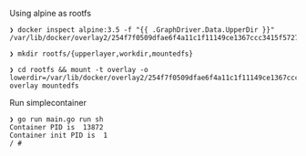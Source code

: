 Using alpine as rootfs

    ❯ docker inspect alpine:3.5 -f "{{ .GraphDriver.Data.UpperDir }}"
    /var/lib/docker/overlay2/254f7f0509dfae6f4a11c1f11149ce1367ccc3415f5727ce2e75d5891f3de68e/diff

    ❯ mkdir rootfs/{upperlayer,workdir,mountedfs}

    ❯ cd rootfs && mount -t overlay -o lowerdir=/var/lib/docker/overlay2/254f7f0509dfae6f4a11c1f11149ce1367ccc3415f5727ce2e75d5891f3de68e/diff,upperdir=upperlayer,workdir=workdir overlay mountedfs

Run simplecontainer

    ❯ go run main.go run sh
    Container PID is  13872
    Container init PID is  1
    / #
